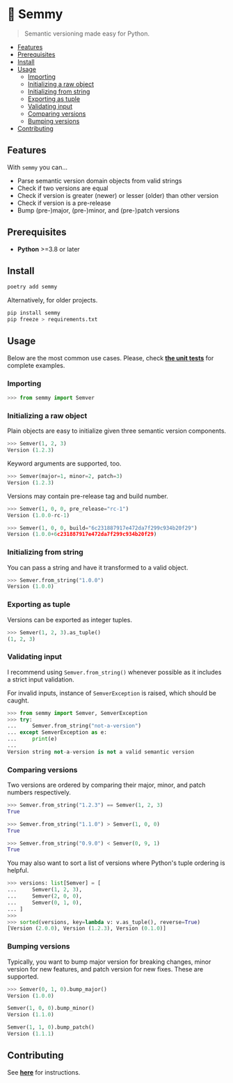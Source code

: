 <h1>🐊 Semmy</h1>

> Semantic versioning made easy for Python.

* [Features](#features)
* [Prerequisites](#prerequisites)
* [Install](#install)
* [Usage](#usage)
  * [Importing](#importing)
  * [Initializing a raw object](#initializing-a-raw-object)
  * [Initializing from string](#initializing-from-string)
  * [Exporting as tuple](#exporting-as-tuple)
  * [Validating input](#validating-input)
  * [Comparing versions](#comparing-versions)
  * [Bumping versions](#bumping-versions)
* [Contributing](#contributing)

## Features

With `semmy` you can...

* Parse semantic version domain objects from valid strings
* Check if two versions are equal
* Check if version is greater (newer) or lesser (older) than other version
* Check if version is a pre-release
* Bump (pre-)major, (pre-)minor, and (pre-)patch versions

## Prerequisites

* **Python** >=3.8 or later

## Install

```sh
poetry add semmy
```

Alternatively, for older projects.

```sh
pip install semmy
pip freeze > requirements.txt
```

## Usage

Below are the most common use cases. Please, check [**the unit tests**](tests/test_semmy.py) for complete examples.

### Importing

```python
>>> from semmy import Semver
```

### Initializing a raw object

Plain objects are easy to initialize given three semantic version components.

```python
>>> Semver(1, 2, 3)
Version (1.2.3)
```

Keyword arguments are supported, too.

```python
>>> Semver(major=1, minor=2, patch=3)
Version (1.2.3)
```

Versions may contain pre-release tag and build number.

```python
>>> Semver(1, 0, 0, pre_release="rc-1")
Version (1.0.0-rc-1)

>>> Semver(1, 0, 0, build="6c231887917e472da7f299c934b20f29")
Version (1.0.0+6c231887917e472da7f299c934b20f29)
```

### Initializing from string

You can pass a string and have it transformed to a valid object.

```python
>>> Semver.from_string("1.0.0")
Version (1.0.0)
```

### Exporting as tuple

Versions can be exported as integer tuples.

```python
>>> Semver(1, 2, 3).as_tuple()
(1, 2, 3)
```

### Validating input

I recommend using `Semver.from_string()` whenever possible as it includes a strict input validation.

For invalid inputs, instance of `SemverException` is raised, which should be caught.

```python
>>> from semmy import Semver, SemverException
>>> try:
...     Semver.from_string("not-a-version")
... except SemverException as e:
...     print(e)
...
Version string not-a-version is not a valid semantic version
```

### Comparing versions

Two versions are ordered by comparing their major, minor, and patch numbers respectively.

```python
>>> Semver.from_string("1.2.3") == Semver(1, 2, 3)
True

>>> Semver.from_string("1.1.0") > Semver(1, 0, 0)
True

>>> Semver.from_string("0.9.0") < Semver(0, 9, 1)
True
```

You may also want to sort a list of versions where Python's tuple ordering is helpful.

```python
>>> versions: list[Semver] = [
...     Semver(1, 2, 3),
...     Semver(2, 0, 0),
...     Semver(0, 1, 0),
... ]
>>>
>>> sorted(versions, key=lambda v: v.as_tuple(), reverse=True)
[Version (2.0.0), Version (1.2.3), Version (0.1.0)]
```

### Bumping versions

Typically, you want to bump major version for breaking changes, minor version for new features, and patch version for new fixes. These are supported.

```python
>>> Semver(0, 1, 0).bump_major()
Version (1.0.0)

Semver(1, 0, 0).bump_minor()
Version (1.1.0)

Semver(1, 1, 0).bump_patch()
Version (1.1.1)
```

## Contributing

See [**here**](CONTRIBUTING.md) for instructions.
